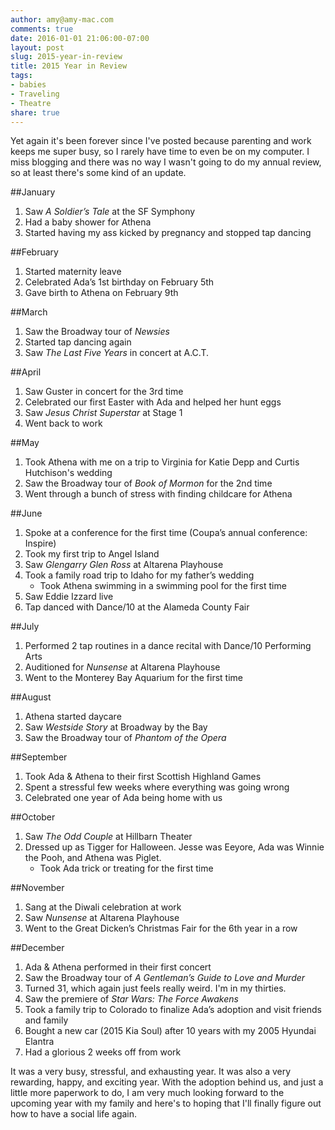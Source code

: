 ```yaml
---
author: amy@amy-mac.com
comments: true
date: 2016-01-01 21:06:00-07:00
layout: post
slug: 2015-year-in-review
title: 2015 Year in Review
tags:
- babies
- Traveling
- Theatre
share: true
---
```


Yet again it's been forever since I've posted because parenting and work keeps me super busy, so I rarely have time to even be on my computer. I miss blogging and there was no way I wasn't going to do my annual review, so at least there's some kind of an update.

##January
1. Saw *A Soldier’s Tale* at the SF Symphony
2. Had a baby shower for Athena
3. Started having my ass kicked by pregnancy and stopped tap dancing

##February
1. Started maternity leave
2. Celebrated Ada’s 1st birthday on February 5th
3. Gave birth to Athena on February 9th

##March
1. Saw the Broadway tour of *Newsies*
2. Started tap dancing again
3. Saw *The Last Five Years* in concert at A.C.T.

##April
1. Saw Guster in concert for the 3rd time
2. Celebrated our first Easter with Ada and helped her hunt eggs
3. Saw *Jesus Christ Superstar* at Stage 1
4. Went back to work

##May
1. Took Athena with me on a trip to Virginia for Katie Depp and Curtis Hutchison's wedding
2. Saw the Broadway tour of *Book of Mormon* for the 2nd time
3. Went through a bunch of stress with finding childcare for Athena

##June
1. Spoke at a conference for the first time (Coupa’s annual conference: Inspire)
2. Took my first trip to Angel Island
3. Saw *Glengarry Glen Ross* at Altarena Playhouse
4. Took a family road trip to Idaho for my father’s wedding
    - Took Athena swimming in a swimming pool for the first time
5. Saw Eddie Izzard live
6. Tap danced with Dance/10 at the Alameda County Fair

##July
1. Performed 2 tap routines in a dance recital with Dance/10 Performing Arts
2. Auditioned for *Nunsense* at Altarena Playhouse
3. Went to the Monterey Bay Aquarium for the first time

##August
1. Athena started daycare
2. Saw *Westside Story* at Broadway by the Bay
3. Saw the Broadway tour of *Phantom of the Opera*

##September
1. Took Ada & Athena to their first Scottish Highland Games
2. Spent a stressful few weeks where everything was going wrong
3. Celebrated one year of Ada being home with us

##October
1. Saw *The Odd Couple* at Hillbarn Theater
2. Dressed up as Tigger for Halloween. Jesse was Eeyore, Ada was Winnie the Pooh, and Athena was Piglet.
    - Took Ada trick or treating for the first time

##November
1. Sang at the Diwali celebration at work
2. Saw *Nunsense* at Altarena Playhouse
3. Went to the Great Dicken’s Christmas Fair for the 6th year in a row

##December
1. Ada & Athena performed in their first concert
2. Saw the Broadway tour of *A Gentleman’s Guide to Love and Murder*
3. Turned 31, which again just feels really weird. I'm in my thirties.
4. Saw the premiere of *Star Wars: The Force Awakens*
5. Took a family trip to Colorado to finalize Ada’s adoption and visit friends and family
6. Bought a new car (2015 Kia Soul) after 10 years with my 2005 Hyundai Elantra
7. Had a glorious 2 weeks off from work

It was a very busy, stressful, and exhausting year. It was also a very rewarding, happy, and exciting year. With the adoption behind us, and just a little more paperwork to do, I am very much looking forward to the upcoming year with my family and here's to hoping that I'll finally figure out how to have a social life again.
